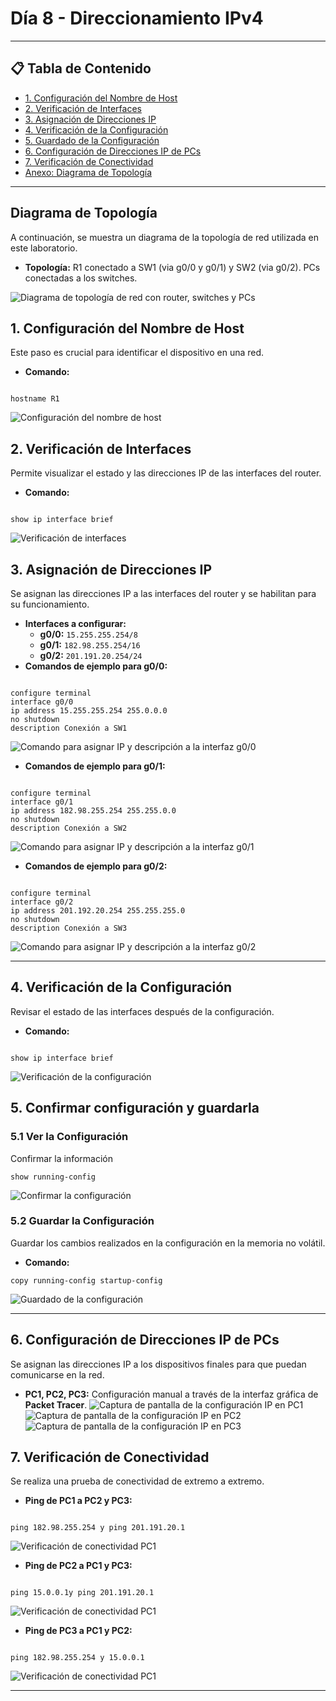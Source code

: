 # Día 8 - Direccionamiento IPv4

---

## 📋 Tabla de Contenido
- [1. Configuración del Nombre de Host](#1-configuracion-del-nombre-de-host)
- [2. Verificación de Interfaces](#2-verificacion-de-interfaces)
- [3. Asignación de Direcciones IP](#3-asignacion-de-direcciones-ip)
- [4. Verificación de la Configuración](#4-verificacion-de-la-configuracion)
- [5. Guardado de la Configuración](#5-guardado-de-la-configuracion)
- [6. Configuración de Direcciones IP de PCs](#6-configuracion-de-direcciones-ip-de-pcs)
- [7. Verificación de Conectividad](#7-verificacion-de-conectividad)
- [Anexo: Diagrama de Topología](#anexo-diagrama-de-topologia)

---


## Diagrama de Topología
A continuación, se muestra un diagrama de la topología de red utilizada en este laboratorio.
- **Topología:** R1 conectado a SW1 (via g0/0 y g0/1) y SW2 (via g0/2). PCs conectadas a los switches.

![Diagrama de topología de red con router, switches y PCs](images/lab-dia8/topologia-red.png)

## 1. Configuración del Nombre de Host
Este paso es crucial para identificar el dispositivo en una red.
- **Comando:**
```

hostname R1

```
![Configuración del nombre de host](images/lab-dia8/configuracion-nombre-host.png)

## 2. Verificación de Interfaces
Permite visualizar el estado y las direcciones IP de las interfaces del router.
- **Comando:**
```

show ip interface brief

```
![Verificación de interfaces](images/lab-dia8/verificacion-interfaces.png)

## 3. Asignación de Direcciones IP
Se asignan las direcciones IP a las interfaces del router y se habilitan para su funcionamiento.
- **Interfaces a configurar:**
    - **g0/0:** `15.255.255.254/8`
    - **g0/1:** `182.98.255.254/16`
    - **g0/2:** `201.191.20.254/24`
- **Comandos de ejemplo para g0/0:**
```

configure terminal
interface g0/0
ip address 15.255.255.254 255.0.0.0
no shutdown
description Conexión a SW1

```
![Comando para asignar IP y descripción a la interfaz g0/0](images/lab-dia8/configuracion-ip-g00.png)

- **Comandos de ejemplo para g0/1:**
```

configure terminal
interface g0/1
ip address 182.98.255.254 255.255.0.0
no shutdown
description Conexión a SW2

```
![Comando para asignar IP y descripción a la interfaz g0/1](images/lab-dia8/configuracion-ip-g01.png)

- **Comandos de ejemplo para g0/2:**
```

configure terminal
interface g0/2
ip address 201.192.20.254 255.255.255.0
no shutdown
description Conexión a SW3

```
![Comando para asignar IP y descripción a la interfaz g0/2](images/lab-dia8/configuracion-ip-g02.png)

---
## 4. Verificación de la Configuración
Revisar el estado de las interfaces después de la configuración.
- **Comando:**
```

show ip interface brief

```
![Verificación de la configuración](images/lab-dia8/verificacion-configuracion.png)

## 5. Confirmar configuración y guardarla
### 5.1 Ver la Configuración
Confirmar la información
```
show running-config

```
![Confirmar la configuración](images/lab-dia8/confirmar-configuracion.png)

### 5.2 Guardar la Configuración
Guardar los cambios realizados en la configuración en la memoria no volátil.
- **Comando:**
```
copy running-config startup-config

```
![Guardado de la configuración](images/lab-dia8/guardado-configuracion.png)

---

## 6. Configuración de Direcciones IP de PCs
Se asignan las direcciones IP a los dispositivos finales para que puedan comunicarse en la red.
- **PC1, PC2, PC3:** Configuración manual a través de la interfaz gráfica de **Packet Tracer**.
![Captura de pantalla de la configuración IP en PC1](images/lab-dia8/configuracion-pc1.png)
![Captura de pantalla de la configuración IP en PC2](images/lab-dia8/configuracion-pc2.png)
![Captura de pantalla de la configuración IP en PC3](images/lab-dia8/configuracion-pc3.png)
## 7. Verificación de Conectividad
Se realiza una prueba de conectividad de extremo a extremo.
- **Ping de PC1 a PC2 y PC3:**
```

ping 182.98.255.254 y ping 201.191.20.1

```
![Verificación de conectividad PC1](images/lab-dia8/verificacion-conectividad-pc1.png)

- **Ping de PC2 a PC1 y PC3:**
```

ping 15.0.0.1y ping 201.191.20.1

```
![Verificación de conectividad PC1](images/lab-dia8/verificacion-conectividad-pc2.png)


- **Ping de PC3 a PC1 y PC2:**
```

ping 182.98.255.254 y 15.0.0.1

```
![Verificación de conectividad PC1](images/lab-dia8/verificacion-conectividad-pc3.png)


---
